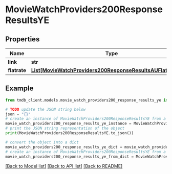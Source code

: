 # MovieWatchProviders200ResponseResultsYE


## Properties

Name | Type | Description | Notes
------------ | ------------- | ------------- | -------------
**link** | **str** |  | [optional] 
**flatrate** | [**List[MovieWatchProviders200ResponseResultsAUFlatrateInner]**](MovieWatchProviders200ResponseResultsAUFlatrateInner.md) |  | [optional] 

## Example

```python
from tmdb_client.models.movie_watch_providers200_response_results_ye import MovieWatchProviders200ResponseResultsYE

# TODO update the JSON string below
json = "{}"
# create an instance of MovieWatchProviders200ResponseResultsYE from a JSON string
movie_watch_providers200_response_results_ye_instance = MovieWatchProviders200ResponseResultsYE.from_json(json)
# print the JSON string representation of the object
print(MovieWatchProviders200ResponseResultsYE.to_json())

# convert the object into a dict
movie_watch_providers200_response_results_ye_dict = movie_watch_providers200_response_results_ye_instance.to_dict()
# create an instance of MovieWatchProviders200ResponseResultsYE from a dict
movie_watch_providers200_response_results_ye_from_dict = MovieWatchProviders200ResponseResultsYE.from_dict(movie_watch_providers200_response_results_ye_dict)
```
[[Back to Model list]](../README.md#documentation-for-models) [[Back to API list]](../README.md#documentation-for-api-endpoints) [[Back to README]](../README.md)



